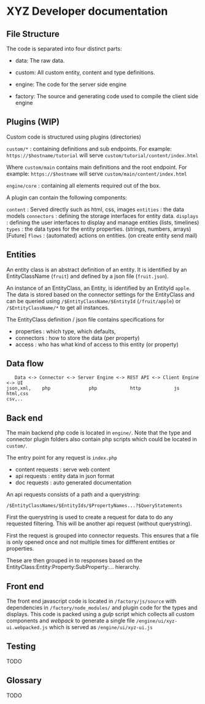# XYZ Developer documentation


## File Structure

The code is separated into four distinct parts:

- data: The raw data.

- custom: All custom entity, content and type definitions.

- engine: The code for the server side engine

- factory: The source and generating code used to compile the client side engine


## Plugins (WIP)

Custom code is structured using plugins (directories)

`custom/*` : containing definitions and sub endpoints.
For example: `https://$hostname/tutorial` will serve `custom/tutorial/content/index.html`

Where `custom/main` contains main definitions and the root endpoint. 
For example: `https://$hostname` will serve `custom/main/content/index.html` 

`engine/core` : containing all elements required out of the box.

A plugin can contain the following components:

`content` : Served directly such as html, css, images
`entities` : the data models
`connectors` : defining the storage interfaces for entity data.
`displays` : defining the user interfaces to display and manage
entities (lists, timelines)
`types` : the data types for the entity properties. (strings, numbers,
arrays)
[Future] `flows` : (automated) actions on entities. (on create entity
send mail)

## Entities

An entity class is an abstract definition of an entity. It is
identified by an EntityClassName (`fruit`) and defined by a json
file (`fruit.json`).

An instance of an EntityClass, an Entity, is identified by an EntityId
`apple`. The data is stored based on the connector settings for the
EntityClass and can be queried using `/$EntityClassName/$EntityId`
(`/fruit/apple`) or `/$EntityClassName/*` to get all instances.

The EntityClass definition / json file contains specifications for

- properties : which type, which defaults,
- connectors : how to store the data (per property)
- access : who has what kind of access to this entity (or property)

## Data flow

```
   Data <-> Connector <-> Server Engine <-> REST API <-> Client Engine <-> UI
json,xml,    php              php            http            js          html,css
csv,..
```

## Back end

The main backend php code is located in `engine/`. Note that the type
and connector plugin folders also contain php scripts which could be
located in `custom/`.

The entry point for any request is `index.php`

- content requests : serve web content
- api requests : entity data in json format
- doc requests : auto generated documentation

An api requests consists of a path and a querystring:

`/$EntityClassNames/$EntityIds/$PropertyNames...?$QueryStatements`

First the querystring is used to create a request for data to do any
requested filtering. This will be another api request (without
querystring).

First the request is grouped into connector requests. This ensures
that a file is only opened once and not multiple times for diffferent
entities or properties.

These are then grouped in to responses based on the
EntityClass:Entity:Property:SubProperty:... hierarchy.

## Front end

The front end javascript code is located in `/factory/js/source` with
dependencies in `/factory/node_modules/` and plugin code for the types
and displays.
This code is packed using a *gulp* script which collects all custom
components and *webpack* to generate a single file
`/engine/ui/xyz-ui.webpacked.js` which is served as `/engine/ui/xyz-ui.js`

## Testing

TODO



## Glossary

TODO
